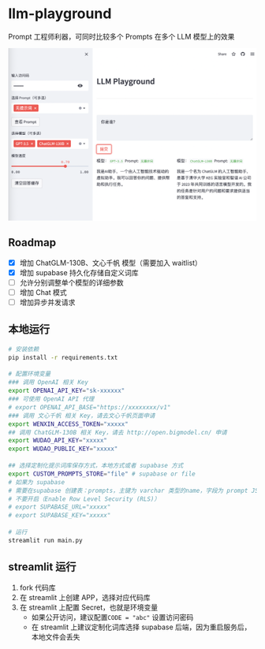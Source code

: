 # llm-playground

Prompt 工程师利器，可同时比较多个 Prompts 在多个 LLM 模型上的效果

![](./img/demo.png)

## Roadmap

- [x] 增加 ChatGLM-130B、文心千帆 模型（需要加入 waitlist）
- [x] 增加 supabase 持久化存储自定义词库
- [ ] 允许分别调整单个模型的详细参数
- [ ] 增加 Chat 模式
- [ ] 增加异步并发请求

## 本地运行

```bash
# 安装依赖
pip install -r requirements.txt

# 配置环境变量
### 调用 OpenAI 相关 Key
export OPENAI_API_KEY="sk-xxxxxx"
### 可使用 OpenAI API 代理
# export OPENAI_API_BASE="https://xxxxxxxx/v1"
### 调用 文心千帆 相关 Key，请去文心千帆页面申请
export WENXIN_ACCESS_TOKEN="xxxxx"
## 调用 ChatGLM-130B 相关 Key，请去 http://open.bigmodel.cn/ 申请
export WUDAO_API_KEY="xxxxx"
export WUDAO_PUBLIC_KEY="xxxxx"

## 选择定制化提示词库保存方式，本地方式或者 supabase 方式
export CUSTOM_PROMPTS_STORE="file" # supabase or file
# 如果为 supabase 
# 需要在supabase 创建表：prompts，主键为 varchar 类型的name，字段为 prompt JSON 类型。
# 不要开启（Enable Row Level Security (RLS)）
# export SUPABASE_URL="xxxxx"
# export SUPABASE_KEY="xxxxx"

# 运行
streamlit run main.py
```

## streamlit 运行

1. fork 代码库
2. 在 streamlit 上创建 APP，选择对应代码库
3. 在 streamlit 上配置 Secret，也就是环境变量
    - 如果公开访问，建议配置`CODE = "abc"` 设置访问密码
    - 在 streamlit 上建议定制化词库选择 supabase 后端，因为重启服务后，本地文件会丢失
